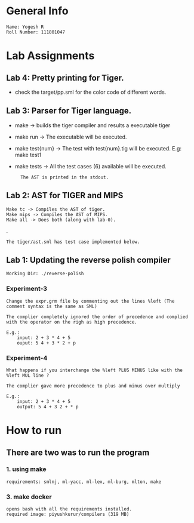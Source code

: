 # General Info

    Name: Yogesh R
    Roll Number: 111801047

# Lab Assignments
## Lab 4: Pretty printing for Tiger.
- check the target/pp.sml for the color code of different words.
## Lab 3: Parser for Tiger language.
- make -> builds the tiger compiler and results a executable tiger
- make run -> The executable will be executed.
- make test{num} -> The test with test{num}.tig will be executed. E.g: make test1
- make tests -> All the test cases (6) available will be executed. 

        The AST is printed in the stdout.
## Lab 2: AST for TIGER and MIPS 
    Make tc -> Compiles the AST of tiger.
    Make mips -> Compiles the AST of MIPS.
    Make all -> Does both (along with lab-0).
.

    The tiger/ast.sml has test case implemented below. 

## Lab 1: Updating the reverse polish compiler
    Working Dir: ./reverse-polish
### Experiment-3
    Change the expr.grm file by commenting out the lines %left (The comment syntax is the same as SML)

    The complier completely ignored the order of precedence and complied with the operator on the righ as high precedence.

    E.g.:
        input: 2 + 3 * 4 + 5
        ouput: 5 4 + 3 * 2 + p

### Experiment-4
    What happens if you interchange the %left PLUS MINUS like with the %left MUL line ?

    The complier gave more precedence to plus and minus over multiply

    E.g.: 
        input: 2 + 3 * 4 + 5
        output: 5 4 + 3 2 + * p

# How to run
## There are two was to run the program
### 1. using make
    requirements: smlnj, ml-yacc, ml-lex, ml-burg, mlton, make
### 3. make docker 
    opens bash with all the requirements installed.
    required image: piyushkurur/compilers (319 MB)
    
